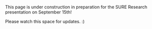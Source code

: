 This page is under construction in preparation for the SURE Research presentation on September 15th!

Please watch this space for updates. :)
